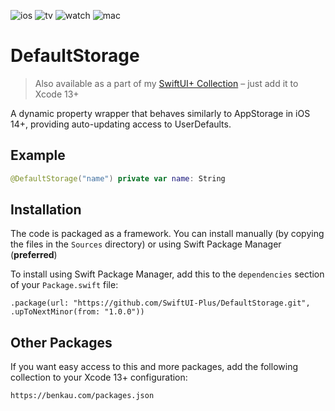 ![ios](https://img.shields.io/badge/iOS-13-green)
![tv](https://img.shields.io/badge/tvOS-13-green)
![watch](https://img.shields.io/badge/watchOS-6-green)
![mac](https://img.shields.io/badge/macOS-10.15-green)

# DefaultStorage

> Also available as a part of my [SwiftUI+ Collection](https://benkau.com/packages.json) – just add it to Xcode 13+

A dynamic property wrapper that behaves similarly to AppStorage in iOS 14+, providing auto-updating access to UserDefaults.

## Example

```swift
@DefaultStorage("name") private var name: String
```

## Installation

The code is packaged as a framework. You can install manually (by copying the files in the `Sources` directory) or using Swift Package Manager (**preferred**)

To install using Swift Package Manager, add this to the `dependencies` section of your `Package.swift` file:

`.package(url: "https://github.com/SwiftUI-Plus/DefaultStorage.git", .upToNextMinor(from: "1.0.0"))`

## Other Packages

If you want easy access to this and more packages, add the following collection to your Xcode 13+ configuration:

`https://benkau.com/packages.json`
